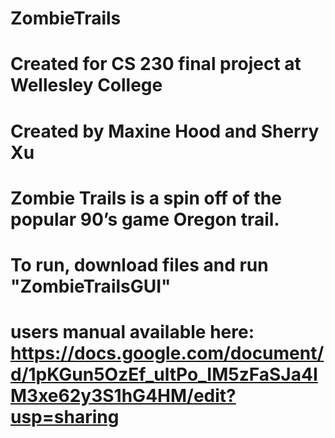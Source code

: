 # ZombieTrails
# Created for CS 230 final project at Wellesley College
# Created by Maxine Hood and Sherry Xu
# Zombie Trails is a spin off of the popular 90’s game Oregon trail. 


# To run, download files and run "ZombieTrailsGUI"
# users manual available here: https://docs.google.com/document/d/1pKGun5OzEf_ultPo_IM5zFaSJa4IM3xe62y3S1hG4HM/edit?usp=sharing 
